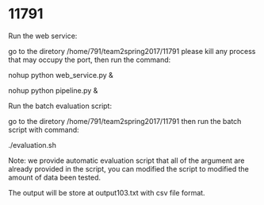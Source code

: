 # 11791

Run the web service:

go to the diretory  /home/791/team2spring2017/11791
please kill any process that may occupy the port, then run the command:

nohup python web_service.py &

nohup python pipeline.py &


Run the batch evaluation script: 

go to the diretory  /home/791/team2spring2017/11791
then run the batch script with command:

./evaluation.sh

Note: we provide automatic evaluation script that all of the argument are already provided in the script,
you can modified the script to modified the amount of data been tested.

The output will be store at output103.txt  with csv file format.



